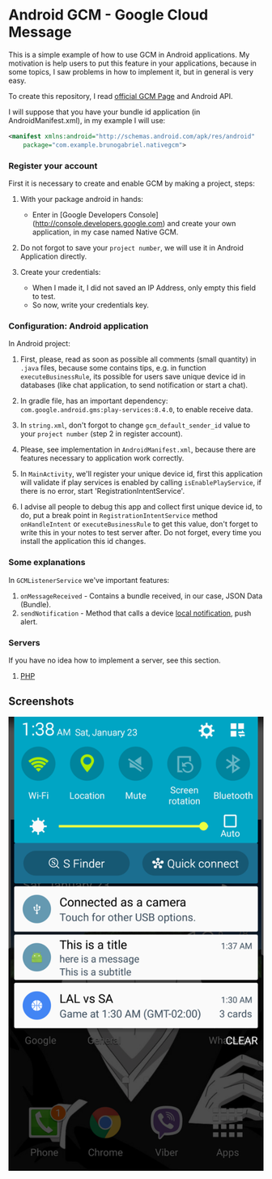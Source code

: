 # Android GCM - Google Cloud Message
This is a simple example of how to use GCM in Android applications. My motivation is help users to put this feature in your applications, because in some topics, I saw problems in how to implement it, but in general is very easy.

To create this repository, I read [official GCM Page](https://developers.google.com/cloud-messaging/) and Android API.

I will suppose that you have your bundle id application (in AndroidManifest.xml), in my example I will use:

```xml
<manifest xmlns:android="http://schemas.android.com/apk/res/android"
    package="com.example.brunogabriel.nativegcm">
```

### Register your account
First it is necessary to create and enable GCM by making a project, steps:

1. With your package android in hands:
	- Enter in [Google Developers Console] (http://console.developers.google.com) and create your own application, in my case named Native GCM.
	
2. Do not forgot to save your `project number`, we will use it in Android Application directly.

3. Create your credentials:
    - When I made it, I did not saved an IP Address, only empty this field to test.
    - So now, write your credentials key.

### Configuration: Android application
In Android project:

1. First, please, read as soon as possible all comments (small quantity) in `.java` files, because some contains tips, e.g. in function `executeBusinessRule`, its possible for users save unique device id in databases (like chat application, to send notification or start a chat).  

2. In gradle file, has an important dependency: `com.google.android.gms:play-services:8.4.0`, to enable receive data.

3. In `string.xml`, don't forgot to change `gcm_default_sender_id` value to your `project number` (step 2 in register account).

4. Please, see implementation in `AndroidManifest.xml`, because there are features necessary to application work correctly.

5. In `MainActivity`, we'll register your unique device id, first this application will validate if play services is enabled by calling `isEnablePlayService`, if there is no error, start 'RegistrationIntentService'. 

6.  I advise all people to debug this app and collect first unique device id, to do, put a break point in `RegistrationIntentService` method `onHandleIntent` or `executeBusinessRule` to get this value, don't forget to write this in your notes to test server after. Do not forget, every time you install the application this id changes. 

### Some explanations
In `GCMListenerService` we've important features:

1. `onMessageReceived` - Contains a bundle received, in our case, JSON Data (Bundle). 
2. `sendNotification` - Method that calls a device [local notification](http://developer.android.com/reference/android/support/v4/app/NotificationCompat.html), push alert.

### Servers
If you have no idea how to implement a server, see this section.
1. [PHP](https://github.com/brunogabriel/gcm-android/tree/master/php_sender)

Screenshots
-----------
![Screenshot](root_images/device1.png)



